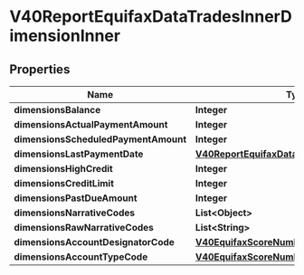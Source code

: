 

# V40ReportEquifaxDataTradesInnerDimensionInner


## Properties

| Name | Type | Description | Notes |
|------------ | ------------- | ------------- | -------------|
|**dimensionsBalance** | **Integer** |  |  [optional] |
|**dimensionsActualPaymentAmount** | **Integer** |  |  [optional] |
|**dimensionsScheduledPaymentAmount** | **Integer** |  |  [optional] |
|**dimensionsLastPaymentDate** | [**V40ReportEquifaxDataFileSinceDate**](V40ReportEquifaxDataFileSinceDate.md) |  |  [optional] |
|**dimensionsHighCredit** | **Integer** |  |  [optional] |
|**dimensionsCreditLimit** | **Integer** |  |  [optional] |
|**dimensionsPastDueAmount** | **Integer** |  |  [optional] |
|**dimensionsNarrativeCodes** | **List&lt;Object&gt;** |  |  [optional] |
|**dimensionsRawNarrativeCodes** | **List&lt;String&gt;** |  |  [optional] |
|**dimensionsAccountDesignatorCode** | [**V40EquifaxScoreNumberOrMaxIndustryCode**](V40EquifaxScoreNumberOrMaxIndustryCode.md) |  |  [optional] |
|**dimensionsAccountTypeCode** | [**V40EquifaxScoreNumberOrMaxIndustryCode**](V40EquifaxScoreNumberOrMaxIndustryCode.md) |  |  [optional] |



